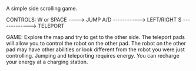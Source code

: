 A simple side scrolling game.

CONTROLS:
W or SPACE ----> JUMP
A/D -----------> LEFT/RIGHT
S -------------> TELEPORT

GAME:
Explore the map and try to get to the other side.
The teleport pads will allow you to control the robot on the other pad. The robot on the other pad may have other abilities or look different from the robot you were just controlling.
Jumping and teleporting requires energy. You can recharge your energy at a charging station.

